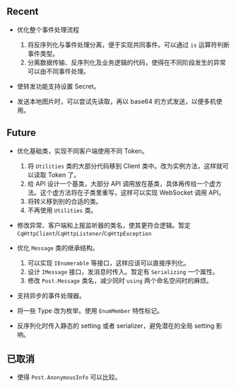 ﻿## Recent
- 优化整个事件处理流程

    1. 将反序列化与事件处理分离，便于实现共同事件。可以通过 `is` 运算符判断事件类型。
    2. 分离数据传输、反序列化及业务逻辑的代码，使得在不同阶段发生的异常可以由不同事件处理。

- 使转发功能支持设置 Secret。

- 发送本地图片时，可以尝试先读取，再以 base64 的方式发送，以便多机使用。

## Future
- 优化基础类，实现不同客户端使用不同 Token。

    1. 将 `Utilities` 类的大部分代码移到 Client 类中。改为实例方法，这样就可以读取 Token 了。
	2. 给 API 设计一个基类，大部分 API 调用放在基类，具体再传给一个虚方法。这个虚方法将在子类里重写，这样可以实现 WebSocket 调用 API。
	3. 将转义移到别的合适的类。
	4. 不再使用 `Utilities` 类。

- 修改异常、客户端和上报监听器的类名，使其更符合逻辑。暂定 `CqHttpClient`/`CqHttpListener`/`CqHttpException`
- 优化 `Message` 类的继承结构。

    1. 可以实现 `IEnumerable` 等接口，这样应该可以直接序列化。
	2. 设计 `IMessage` 接口，发消息时传入。暂定有 `Serializing` 一个属性。
	3. 修改 `Post.Message` 类名，减少同时 `using` 两个命名空间时的麻烦。

- 支持异步的事件处理器。
- 将一些 Type 改为枚举。使用 `EnumMember` 特性标记。
- 反序列化时传入静态的 setting 或者 serializer，避免潜在的全局 setting 影响。

## 已取消
- 使得 `Post.AnonymousInfo` 可以比较。